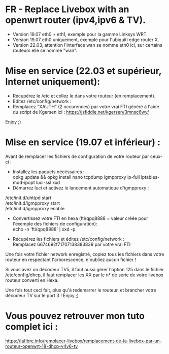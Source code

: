 # FR - Replace Livebox with an openwrt router (ipv4,ipv6 & TV).

- Version 19.07 eth0 + eth1, exemple pour la gamme Linksys WRT.
- Version 19.07 eth0 uniquement, exemple pour l'ubiquiti edge router X.
- Version 22.03, attention l'interface wan se nomme eth0 ici, sur certains routeurs elle se nomme "wan".

# Mise en service (22.03 et supérieur, Internet uniquement): 

- Récupérez le /etc et collez le dans votre routeur (en remplacement).
- Editez /etc/config/network :  
- Remplacez "XAUTH" (2 occurences) par votre vrai FTI généré à l'aide du script de Kgersen ici : https://jsfiddle.net/kgersen/3mnsc6wy/

Enjoy ;)

# Mise en service (19.07 et inférieur) : 

Avant de remplacer les fichiers de configuration de votre routeur par ceux-ci :

- Installez les paquets nécéssaires :  
opkg update && opkg install nano tcpdump igmpproxy ip-full iptables-mod-ipopt luci-ssl xxd
- Démarrez luci et activez le lancement automatique d'igmpproxy :  

/etc/init.d/uhttpd start  
/etc/init.d/igmpproxy start  
/etc/init.d/igmpproxy enable  

- Convertissez votre FTI en hexa (fti/qpq8888 = valeur créée pour l'exemple des fichiers de configuration):  
echo -n 'fti/qpq8888' | xxd  -p 

- Récupérez les fichiers et éditez /etc/config/network :  
Remplacez 6674692f71707138383838 par votre vrai FTI

Une fois votre fichier network enregistré, copiez tous les fichiers dans votre routeur en respectant l'arborescence, n'oubliez aucun fichier !

Si vous avez un décodeur TV5, il faut aussi gérer l'option 125 dans le fichier /etc/config/dhcp, il faut remplacer les XX par le n° de serie de votre livebox routeur converti en Hexa.

Une fois tout ceci fait, plus qu'à redemarrer le routeur, et brancher votre décodeur TV sur le port 3 !
Enjoy ;)


# Vous pouvez retrouver mon tuto complet ici :
https://lafibre.info/remplacer-livebox/remplacement-de-la-livebox-par-un-routeur-openwrt-18-dhcp-v4v6-tv

